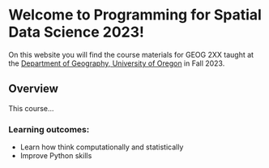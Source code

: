 # Welcome to Programming for Spatial Data Science 2023!

On this website you will find the course materials for GEOG 2XX taught at the [Department of Geography, University of Oregon](https://geography.uoregon.edu/) in Fall 2023.

## Overview

This course...

### Learning outcomes:

* Learn how think computationally and statistically
* Improve Python skills

